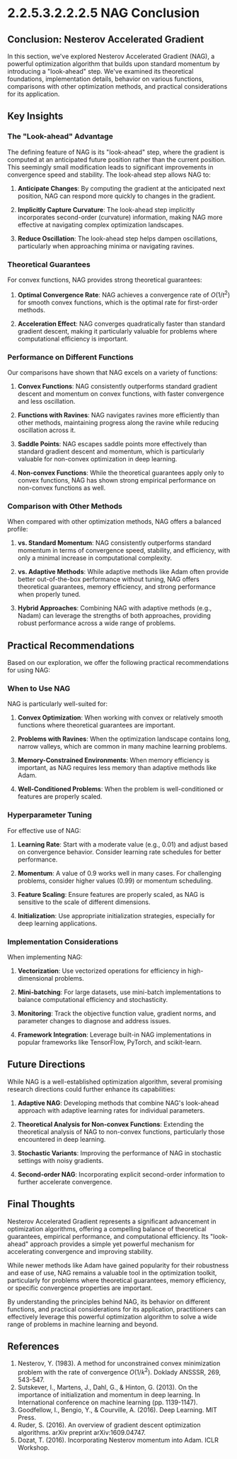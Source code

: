# 2.2.5.3.2.2.2.5 NAG Conclusion

## Conclusion: Nesterov Accelerated Gradient

In this section, we've explored Nesterov Accelerated Gradient (NAG), a powerful optimization algorithm that builds upon standard momentum by introducing a "look-ahead" step. We've examined its theoretical foundations, implementation details, behavior on various functions, comparisons with other optimization methods, and practical considerations for its application.

## Key Insights

### The "Look-ahead" Advantage

The defining feature of NAG is its "look-ahead" step, where the gradient is computed at an anticipated future position rather than the current position. This seemingly small modification leads to significant improvements in convergence speed and stability. The look-ahead step allows NAG to:

1. **Anticipate Changes**: By computing the gradient at the anticipated next position, NAG can respond more quickly to changes in the gradient.

2. **Implicitly Capture Curvature**: The look-ahead step implicitly incorporates second-order (curvature) information, making NAG more effective at navigating complex optimization landscapes.

3. **Reduce Oscillation**: The look-ahead step helps dampen oscillations, particularly when approaching minima or navigating ravines.

### Theoretical Guarantees

For convex functions, NAG provides strong theoretical guarantees:

1. **Optimal Convergence Rate**: NAG achieves a convergence rate of $O(1/t^2)$ for smooth convex functions, which is the optimal rate for first-order methods.

2. **Acceleration Effect**: NAG converges quadratically faster than standard gradient descent, making it particularly valuable for problems where computational efficiency is important.

### Performance on Different Functions

Our comparisons have shown that NAG excels on a variety of functions:

1. **Convex Functions**: NAG consistently outperforms standard gradient descent and momentum on convex functions, with faster convergence and less oscillation.

2. **Functions with Ravines**: NAG navigates ravines more efficiently than other methods, maintaining progress along the ravine while reducing oscillation across it.

3. **Saddle Points**: NAG escapes saddle points more effectively than standard gradient descent and momentum, which is particularly valuable for non-convex optimization in deep learning.

4. **Non-convex Functions**: While the theoretical guarantees apply only to convex functions, NAG has shown strong empirical performance on non-convex functions as well.

### Comparison with Other Methods

When compared with other optimization methods, NAG offers a balanced profile:

1. **vs. Standard Momentum**: NAG consistently outperforms standard momentum in terms of convergence speed, stability, and efficiency, with only a minimal increase in computational complexity.

2. **vs. Adaptive Methods**: While adaptive methods like Adam often provide better out-of-the-box performance without tuning, NAG offers theoretical guarantees, memory efficiency, and strong performance when properly tuned.

3. **Hybrid Approaches**: Combining NAG with adaptive methods (e.g., Nadam) can leverage the strengths of both approaches, providing robust performance across a wide range of problems.

## Practical Recommendations

Based on our exploration, we offer the following practical recommendations for using NAG:

### When to Use NAG

NAG is particularly well-suited for:

1. **Convex Optimization**: When working with convex or relatively smooth functions where theoretical guarantees are important.

2. **Problems with Ravines**: When the optimization landscape contains long, narrow valleys, which are common in many machine learning problems.

3. **Memory-Constrained Environments**: When memory efficiency is important, as NAG requires less memory than adaptive methods like Adam.

4. **Well-Conditioned Problems**: When the problem is well-conditioned or features are properly scaled.

### Hyperparameter Tuning

For effective use of NAG:

1. **Learning Rate**: Start with a moderate value (e.g., 0.01) and adjust based on convergence behavior. Consider learning rate schedules for better performance.

2. **Momentum**: A value of 0.9 works well in many cases. For challenging problems, consider higher values (0.99) or momentum scheduling.

3. **Feature Scaling**: Ensure features are properly scaled, as NAG is sensitive to the scale of different dimensions.

4. **Initialization**: Use appropriate initialization strategies, especially for deep learning applications.

### Implementation Considerations

When implementing NAG:

1. **Vectorization**: Use vectorized operations for efficiency in high-dimensional problems.

2. **Mini-batching**: For large datasets, use mini-batch implementations to balance computational efficiency and stochasticity.

3. **Monitoring**: Track the objective function value, gradient norms, and parameter changes to diagnose and address issues.

4. **Framework Integration**: Leverage built-in NAG implementations in popular frameworks like TensorFlow, PyTorch, and scikit-learn.

## Future Directions

While NAG is a well-established optimization algorithm, several promising research directions could further enhance its capabilities:

1. **Adaptive NAG**: Developing methods that combine NAG's look-ahead approach with adaptive learning rates for individual parameters.

2. **Theoretical Analysis for Non-convex Functions**: Extending the theoretical analysis of NAG to non-convex functions, particularly those encountered in deep learning.

3. **Stochastic Variants**: Improving the performance of NAG in stochastic settings with noisy gradients.

4. **Second-order NAG**: Incorporating explicit second-order information to further accelerate convergence.

## Final Thoughts

Nesterov Accelerated Gradient represents a significant advancement in optimization algorithms, offering a compelling balance of theoretical guarantees, empirical performance, and computational efficiency. Its "look-ahead" approach provides a simple yet powerful mechanism for accelerating convergence and improving stability.

While newer methods like Adam have gained popularity for their robustness and ease of use, NAG remains a valuable tool in the optimization toolkit, particularly for problems where theoretical guarantees, memory efficiency, or specific convergence properties are important.

By understanding the principles behind NAG, its behavior on different functions, and practical considerations for its application, practitioners can effectively leverage this powerful optimization algorithm to solve a wide range of problems in machine learning and beyond.

## References

1. Nesterov, Y. (1983). A method for unconstrained convex minimization problem with the rate of convergence $O(1/k^2)$. Doklady ANSSSR, 269, 543-547.
2. Sutskever, I., Martens, J., Dahl, G., & Hinton, G. (2013). On the importance of initialization and momentum in deep learning. In International conference on machine learning (pp. 1139-1147).
3. Goodfellow, I., Bengio, Y., & Courville, A. (2016). Deep Learning. MIT Press.
4. Ruder, S. (2016). An overview of gradient descent optimization algorithms. arXiv preprint arXiv:1609.04747.
5. Dozat, T. (2016). Incorporating Nesterov momentum into Adam. ICLR Workshop.
